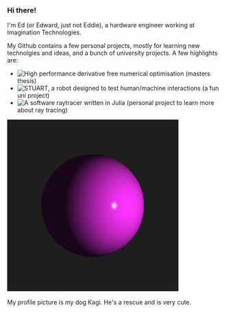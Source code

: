 ### Hi there!

I'm Ed (or Edward, just not Eddie), a hardware engineer working at Imagination Technologies. 

My Github contains a few personal projects, mostly for learning new technolgies and ideas, and a bunch of university projects. A few highlights are:

- ![High performance derivative free numerical optimisation](https://github.com/ImperialCollegeLondon/DirectSearch.jl) (masters thesis)
- ![STUART, a robot designed to test human/machine interactions](https://github.com/EdwardStables/STUART) (a fun uni project)
- ![A software raytracer written in Julia](https://github.com/EdwardStables/julia_ray_tracing) (personal project to learn more about ray tracing)

![alt text](https://github.com/EdwardStables/julia_ray_tracing/blob/master/demo/animate.gif)

My profile picture is my dog Kagi. He's a rescue and is very cute.

